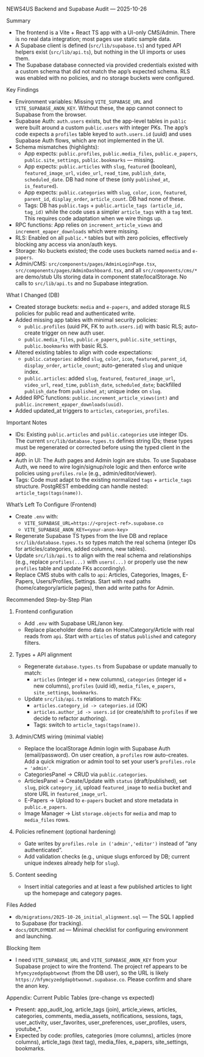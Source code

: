 NEWS4US Backend and Supabase Audit — 2025-10-26

Summary
- The frontend is a Vite + React TS app with a UI-only CMS/Admin. There is no real data integration; most pages use static sample data.
- A Supabase client is defined (`src/lib/supabase.ts`) and typed API helpers exist (`src/lib/api.ts`), but nothing in the UI imports or uses them.
- The Supabase database connected via provided credentials existed with a custom schema that did not match the app’s expected schema. RLS was enabled with no policies, and no storage buckets were configured.

Key Findings
- Environment variables: Missing `VITE_SUPABASE_URL` and `VITE_SUPABASE_ANON_KEY`. Without these, the app cannot connect to Supabase from the browser.
- Supabase Auth: `auth.users` exists, but the app-level tables in `public` were built around a custom `public.users` with integer PKs. The app’s code expects a `profiles` table keyed to `auth.users.id` (uuid) and uses Supabase Auth flows, which are not implemented in the UI.
- Schema mismatches (highlights):
  - App expects: `public.profiles`, `public.media_files`, `public.e_papers`, `public.site_settings`, `public.bookmarks` — missing.
  - App expects: `public.articles` with `slug`, `featured` (boolean), `featured_image_url`, `video_url`, `read_time`, `publish_date`, `scheduled_date`. DB had none of these (only `published_at`, `is_featured`).
  - App expects: `public.categories` with `slug`, `color`, `icon`, `featured`, `parent_id`, `display_order`, `article_count`. DB had none of these.
  - Tags: DB has `public.tags` + `public.article_tags (article_id, tag_id)` while the code uses a simpler `article_tags` with a `tag` text. This requires code adaptation when we wire things up.
- RPC functions: App relies on `increment_article_views` and `increment_epaper_downloads` which were missing.
- RLS: Enabled on all `public.*` tables but with zero policies, effectively blocking any access via anon/auth keys.
- Storage: No buckets existed; the code uses buckets named `media` and `e-papers`.
- Admin/CMS: `src/components/pages/AdminLoginPage.tsx`, `src/components/pages/AdminDashboard.tsx`, and all `src/components/cms/*` are demo/stub UIs storing data in component state/localStorage. No calls to `src/lib/api.ts` and no Supabase integration.

What I Changed (DB)
- Created storage buckets: `media` and `e-papers`, and added storage RLS policies for public read and authenticated write.
- Added missing app tables with minimal security policies:
  - `public.profiles` (uuid PK, FK to `auth.users.id`) with basic RLS; auto-create trigger on new auth user.
  - `public.media_files`, `public.e_papers`, `public.site_settings`, `public.bookmarks` with basic RLS.
- Altered existing tables to align with code expectations:
  - `public.categories`: added `slug`, `color`, `icon`, `featured`, `parent_id`, `display_order`, `article_count`; auto-generated `slug` and unique index.
  - `public.articles`: added `slug`, `featured`, `featured_image_url`, `video_url`, `read_time`, `publish_date`, `scheduled_date`; backfilled `publish_date` from `published_at`; unique index on `slug`.
- Added RPC functions: `public.increment_article_views(int)` and `public.increment_epaper_downloads(uuid)`.
- Added updated_at triggers to `articles`, `categories`, `profiles`.

Important Notes
- IDs: Existing `public.articles` and `public.categories` use integer IDs. The current `src/lib/database.types.ts` defines string IDs; these types must be regenerated or corrected before using the typed client in the app.
- Auth in UI: The Auth pages and Admin login are stubs. To use Supabase Auth, we need to wire login/signup/role logic and then enforce write policies using `profiles.role` (e.g., admin/editor/viewer).
- Tags: Code must adapt to the existing normalized `tags` + `article_tags` structure. PostgREST embedding can handle nested: `article_tags(tags(name))`.

What’s Left To Configure (Frontend)
- Create `.env` with:
  - `VITE_SUPABASE_URL=https://<project-ref>.supabase.co`
  - `VITE_SUPABASE_ANON_KEY=<your-anon-key>`
- Regenerate Supabase TS types from the live DB and replace `src/lib/database.types.ts` so types match the real schema (integer IDs for articles/categories, added columns, new tables).
- Update `src/lib/api.ts` to align with the real schema and relationships (e.g., replace `profiles(...)` with `users(...)` or properly use the new `profiles` table and update FKs accordingly).
- Replace CMS stubs with calls to `api`: Articles, Categories, Images, E-Papers, Users/Profiles, Settings. Start with read paths (home/category/article pages), then add write paths for Admin.

Recommended Step-by-Step Plan
1) Frontend configuration
   - Add `.env` with Supabase URL/anon key.
   - Replace placeholder demo data on Home/Category/Article with real reads from `api`. Start with `articles` of status `published` and category filters.

2) Types + API alignment
   - Regenerate `database.types.ts` from Supabase or update manually to match:
     - `articles` (integer id + new columns), `categories` (integer id + new columns), `profiles` (uuid id), `media_files`, `e_papers`, `site_settings`, `bookmarks`.
   - Update `src/lib/api.ts` relations to match FKs:
     - `articles.category_id -> categories.id` (OK)
     - `articles.author_id -> users.id` (or create/shift to `profiles` if we decide to refactor authoring).
     - Tags: switch to `article_tags(tags(name))`.

3) Admin/CMS wiring (minimal viable)
   - Replace the localStorage Admin login with Supabase Auth (email/password). On user creation, a `profiles` row auto-creates. Add a quick migration or admin tool to set your user’s `profiles.role = 'admin'`.
   - CategoriesPanel -> CRUD via `public.categories`.
   - ArticlesPanel -> Create/Update with `status` (draft/published), set `slug`, pick `category_id`, upload `featured_image` to `media` bucket and store URL in `featured_image_url`.
   - E-Papers -> Upload to `e-papers` bucket and store metadata in `public.e_papers`.
   - Image Manager -> List `storage.objects` for `media` and map to `media_files` rows.

4) Policies refinement (optional hardening)
   - Gate writes by `profiles.role in ('admin','editor')` instead of “any authenticated”.
   - Add validation checks (e.g., unique slugs enforced by DB; current unique indexes already help for `slug`).

5) Content seeding
   - Insert initial categories and at least a few published articles to light up the homepage and category pages.

Files Added
- `db/migrations/2025-10-26_initial_alignment.sql` — The SQL I applied to Supabase (for tracking).
- `docs/DEPLOYMENT.md` — Minimal checklist for configuring environment and launching.

Blocking Item
- I need `VITE_SUPABASE_URL` and `VITE_SUPABASE_ANON_KEY` from your Supabase project to wire the frontend. The project ref appears to be `hfymcyzedgdapbtwonwt` (from the DB user), so the URL is likely `https://hfymcyzedgdapbtwonwt.supabase.co`. Please confirm and share the anon key.

Appendix: Current Public Tables (pre-change vs expected)
- Present: app_audit_log, article_tags (join), article_views, articles, categories, comments, media_assets, notifications, sessions, tags, user_activity, user_favorites, user_preferences, user_profiles, users, youtube_*.
- Expected by code: profiles, categories (more columns), articles (more columns), article_tags (text tag), media_files, e_papers, site_settings, bookmarks.

